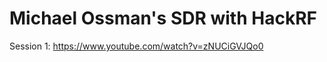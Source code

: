 <!-- TITLE: Gnuradiotutorials -->
<!-- SUBTITLE: A quick summary of Gnuradiotutorials -->

# Michael Ossman's SDR with HackRF
Session 1: https://www.youtube.com/watch?v=zNUCiGVJQo0
